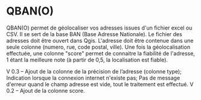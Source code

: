 # QBAN(O)

QBAN(O) permet de géolocaliser vos adresses issues d'un fichier excel ou CSV. Il se sert de la base BAN (Base Adresse Nationale).
Le fichier des adresses doit être ouvert dans Qgis. L'adresse doit être contenue dans une seule colonne (numero, rue, code postal, ville). Une fois la géolocalisation effectuée, une colonne "score" permet de connaitre la fiabilité de l'adresse, 1 étant la meilleure note (à partir de 0,5, la localisation est fiable).

V 0.3 – Ajout de la colonne de la précision de l’adresse (colonne type); Indication lorsque la connexion internet n'existe pas; Pas de message d'erreur quand le champ adresse est vide, tout le traitement est effectué.
V 0.2 –  Ajout de la colonne score.

